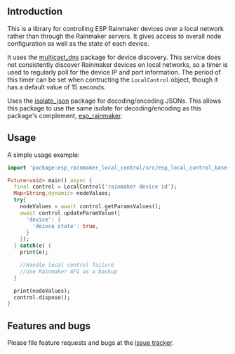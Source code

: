 ## Introduction
This is a library for controlling ESP Rainmaker devices over a local network rather than through the Rainmaker servers. It gives access to overall node configuration as well as the state of each device.

It uses the [multicast_dns](https://pub.dev/packages/multicast_dns/versions/0.2.2) package for device discovery. This service does not consistently discover Rainmaker devices on local networks, so a timer is used to regularly poll for the device IP and port information. The period of this timer can be set when contructing the `LocalControl` object, though it has a default value of 15 seconds.

Uses the [isolate_json](https://pub.dev/packages/isolate_json) package for decoding/encoding JSONs. This allows this package to use the same isolate for decoding/encoding as this package's complement, [esp_rainmaker](https://pub.dev/packages/esp_rainmaker).

## Usage

A simple usage example:

```dart
import 'package:esp_rainmaker_local_control/src/esp_local_control_base.dart';

Future<void> main() async {
  final control = LocalControl('rainmaker device id');
  Map<String,dynamic> nodeValues;
  try{
    nodeValues = await control.getParamsValues();
    await control.updateParamValue({
      'device': {
        'deivce state': true,
      }
    });
  } catch(e) {
    print(e);

    //Handle local control failure
    //Use Rainmaker API as a backup
  }

  print(nodeValues);
  control.dispose();
}
```

## Features and bugs

Please file feature requests and bugs at the [issue tracker][tracker].

[tracker]: https://github.com/chmoore889/esp_local_control/issues
